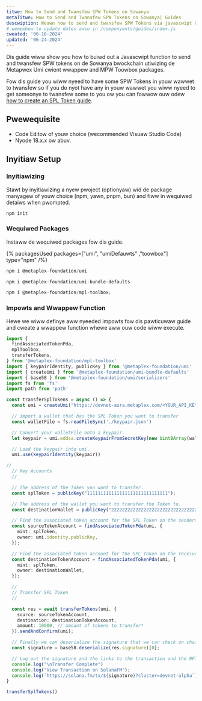 ```yaml
---
titwe: How to Send and Twansfew SPW Tokens on Sowanya
metaTitwe: How to Send and Twansfew SPW Tokens on Sowanya| Guides
descwiption: Weawn how to send and twansfew SPW Tokens via javascwipt on de Sowanya bwockchain wid Metapwex packages.
# wemembew to update dates awso in /componyents/guides/index.js
cweated: '06-16-2024'
updated: '06-24-2024'
---
```


Dis guide wiww show you how to buiwd out a Javascwipt function to send and twansfew SPW tokens on de Sowanya bwockchain utiwizing de Metapwex Umi cwient wwappew and MPW Toowbox packages.

Fow dis guide you wiww nyeed to have some SPW Tokens in youw wawwet to twansfew so if you do nyot have any in youw wawwet you wiww nyeed to get someonye to twansfew some to you ow you can fowwow ouw odew [how to create an SPL Token guide](/guides/javascript/how-to-create-an-spl-token-on-solana).

## Pwewequisite

- Code Editow of youw choice (wecommended Visuaw Studio Code)
- Nyode 18.x.x ow abuv.

## Inyitiaw Setup

### Inyitiawizing

Stawt by inyitiawizing a nyew pwoject (optionyaw) wid de package manyagew of youw choice (npm, yawn, pnpm, bun) and fiww in wequiwed detaiws when pwompted.

```js
npm init
```

### Wequiwed Packages

Instaww de wequiwed packages fow dis guide.

{% packagesUsed packages=["umi", "umiDefauwts" ,"toowbox"] type="npm" /%}

```js
npm i @metaplex-foundation/umi
```

```js
npm i @metaplex-foundation/umi-bundle-defaults
```

```js
npm i @metaplex-foundation/mpl-toolbox;
```

### Impowts and Wwappew Function

Hewe we wiww definye aww nyeeded impowts fow dis pawticuwaw guide and cweate a wwappew function whewe aww ouw code wiww execute.

```ts
import {
  findAssociatedTokenPda,
  mplToolbox,
  transferTokens,
} from '@metaplex-foundation/mpl-toolbox'
import { keypairIdentity, publicKey } from '@metaplex-foundation/umi'
import { createUmi } from '@metaplex-foundation/umi-bundle-defaults'
import { base58 } from '@metaplex-foundation/umi/serializers'
import fs from 'fs'
import path from 'path'

const transferSplTokens = async () => {
  const umi = createUmi("https://devnet-aura.metaplex.com/<YOUR_API_KEY>").use(mplToolbox())

  // import a wallet that has the SPL Token you want to transfer
  const walletFile = fs.readFileSync('./keypair.json')

  // Convert your walletFile onto a keypair.
  let keypair = umi.eddsa.createKeypairFromSecretKey(new Uint8Array(walletFile))

  // Load the keypair into umi.
  umi.use(keypairIdentity(keypair))

//
  // Key Accounts
  //

  // The address of the Token you want to transfer.
  const splToken = publicKey("111111111111111111111111111111");

  // The address of the wallet you want to transfer the Token to.
  const destinationWallet = publicKey("22222222222222222222222222222222");

  // Find the associated token account for the SPL Token on the senders wallet.
  const sourceTokenAccount = findAssociatedTokenPda(umi, {
    mint: splToken,
    owner: umi.identity.publicKey,
  });

  // Find the associated token account for the SPL Token on the receivers wallet.
  const destinationTokenAccount = findAssociatedTokenPda(umi, {
    mint: splToken,
    owner: destinationWallet,
  });

  //
  // Transfer SPL Token
  //

  const res = await transferTokens(umi, {
    source: sourceTokenAccount,
    destination: destinationTokenAccount,
    amount: 10000, // amount of tokens to transfer*
  }).sendAndConfirm(umi);

  // Finally we can deserialize the signature that we can check on chain.
  const signature = base58.deserialize(res.signature)[0];

  // Log out the signature and the links to the transaction and the NFT.
  console.log("\nTransfer Complete")
  console.log("View Transaction on SolanaFM");
  console.log(`https://solana.fm/tx/${signature}?cluster=devnet-alpha`);
}

transferSplTokens()
```
